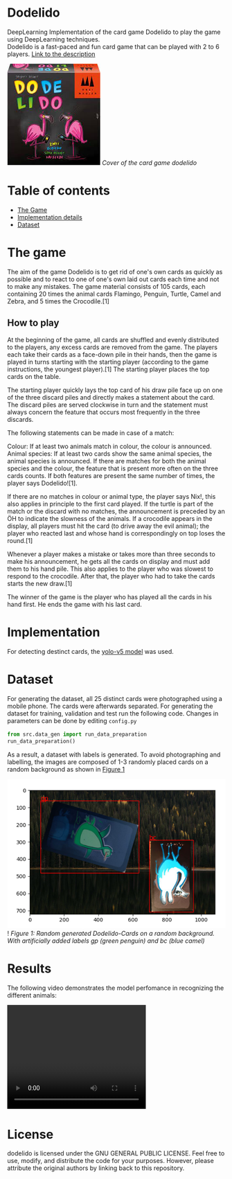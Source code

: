 # Dodelido
DeepLearning Implementation of the card game Dodelido to play the game using DeepLearning techniques.  
Dodelido is a fast-paced and fun card game that can be played with 2 to 6 players. 
[Link to the description](https://de.wikipedia.org/wiki/Dodelido)

![Cover of the card game Dodelido.](media/img.png)
*Cover of the card game dodelido*

# Table of contents
- [The Game](#the-game)
- [Implementation details](#implementation)
- [Dataset](#dataset)


# The game
The aim of the game Dodelido is to get rid of one's own cards as quickly as possible and to react to one of one's own laid out cards each time and not to make any mistakes. The game material consists of 105 cards, each containing 20 times the animal cards Flamingo, Penguin, Turtle, Camel and Zebra, and 5 times the Crocodile.[1]
## How to play


At the beginning of the game, all cards are shuffled and evenly distributed to the players, any excess cards are removed from the game. 
The players each take their cards as a face-down pile in their hands, then the game is played in turns starting with the starting player (according to the game instructions, the youngest player).[1] The starting player places the top cards on the table.

The starting player quickly lays the top card of his draw pile face up on one of the three discard piles and directly makes a statement about the card. The discard piles are served clockwise in turn and the statement must always concern the feature that occurs most frequently in the three discards.

The following statements can be made in case of a match:

Colour: If at least two animals match in colour, the colour is announced.
Animal species: If at least two cards show the same animal species, the animal species is announced.
If there are matches for both the animal species and the colour, the feature that is present more often on the three cards counts. If both features are present the same number of times, the player says Dodelido![1].

If there are no matches in colour or animal type, the player says Nix!, this also applies in principle to the first card played. If the turtle is part of the match or the discard with no matches, the announcement is preceded by an ÖH to indicate the slowness of the animals. If a crocodile appears in the display, all players must hit the card (to drive away the evil animal); the player who reacted last and whose hand is correspondingly on top loses the round.[1]

Whenever a player makes a mistake or takes more than three seconds to make his announcement, he gets all the cards on display and must add them to his hand pile. This also applies to the player who was slowest to respond to the crocodile. After that, the player who had to take the cards starts the new draw.[1]

The winner of the game is the player who has played all the cards in his hand first. He ends the game with his last card.


# Implementation
For detecting destinct cards, the [yolo-v5 model](https://github.com/ultralytics/yolov5) was used.

# Dataset
For generating the dataset, all 25 distinct cards were photographed using a mobile phone. The cards were afterwards separated.
For generating the dataset for training, validation and test run the following code. 
Changes in parameters can be done by editing ```config.py```
```python
from src.data_gen import run_data_preparation
run_data_preparation()
```
As a result, a dataset with labels is generated. To avoid photographing and labelling, the images are composed of 1-3 randomly placed cards on a random background as shown in [Figure 1](#figure1)

![img.png](img.png)!
*Figure 1: Random generated Dodelido-Cards on a random background. With artificially added labels gp (green penguin) and bc (blue camel)*


# Results
The following video demonstrates the model perfomance in recognizing the different animals:

<video width="320" height="240" controls>
  <source src="./media/export_videos/Video_all.mp4" type="video/mp4">
</video>



# License

dodelido is licensed under the GNU GENERAL PUBLIC LICENSE. Feel free to use, modify, and distribute the code for your purposes. However, please attribute the original authors by linking back to this repository.


